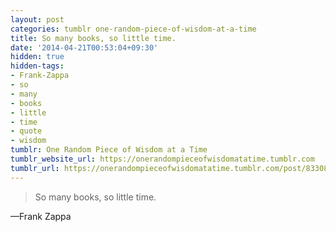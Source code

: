 ```yaml
---
layout: post
categories: tumblr one-random-piece-of-wisdom-at-a-time
title: So many books, so little time.
date: '2014-04-21T00:53:04+09:30'
hidden: true
hidden-tags:
- Frank-Zappa
- so
- many
- books
- little
- time
- quote
- wisdom
tumblr: One Random Piece of Wisdom at a Time
tumblr_website_url: https://onerandompieceofwisdomatatime.tumblr.com
tumblr_url: https://onerandompieceofwisdomatatime.tumblr.com/post/83308396461/so-many-books-so-little-time
---
```

> So many books, so little time.

—Frank Zappa
